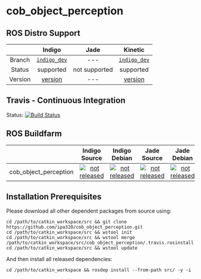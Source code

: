 cob_object_perception
===========

## ROS Distro Support

|         | Indigo | Jade | Kinetic |
|:-------:|:------:|:----:|:-------:|
| Branch  | [`indigo_dev`](https://github.com/ipa320/cob_object_perception/tree/indigo_dev) | --- | [`indigo_dev`](https://github.com/ipa320/cob_object_perception/tree/indigo_dev) |
| Status  |  supported | not supported |  supported |
| Version | [version](http://repositories.ros.org/status_page/ros_indigo_default.html?q=cob_object_perception) | --- | [version](http://repositories.ros.org/status_page/ros_kinetic_default.html?q=cob_object_perception) |

## Travis - Continuous Integration

Status: [![Build Status](https://travis-ci.org/ipa320/cob_object_perception.svg?branch=indigo_dev)](https://travis-ci.org/ipa320/cob_object_perception)

## ROS Buildfarm

|         | Indigo Source | Indigo Debian | Jade Source | Jade Debian |  Kinetic Source  |  Kinetic Debian |
|:-------:|:-------------------:|:-------------------:|:-------------------:|:-------------------:|:-------------------:|:-------------------:|
| cob_object_perception | [![not released](http://build.ros.org/buildStatus/icon?job=Isrc_uT__cob_object_perception__ubuntu_trusty__source)](http://build.ros.org/view/Isrc_uT/job/Isrc_uT__cob_object_perception__ubuntu_trusty__source/) | [![not released](http://build.ros.org/buildStatus/icon?job=Ibin_uT64__cob_object_perception__ubuntu_trusty_amd64__binary)](http://build.ros.org/view/Ibin_uT64/job/Ibin_uT64__cob_object_perception__ubuntu_trusty_amd64__binary/) | [![not released](http://build.ros.org/buildStatus/icon?job=Jsrc_uT__cob_object_perception__ubuntu_trusty__source)](http://build.ros.org/view/Jsrc_uT/job/Jsrc_uT__cob_object_perception__ubuntu_trusty__source/) | [![not released](http://build.ros.org/buildStatus/icon?job=Jbin_uT64__cob_object_perception__ubuntu_trusty_amd64__binary)](http://build.ros.org/view/Jbin_uT64/job/Jbin_uT64__cob_object_perception__ubuntu_trusty_amd64__binary/) | [![not released](http://build.ros.org/buildStatus/icon?job=Ksrc_uX__cob_object_perception__ubuntu_xenial__source)](http://build.ros.org/view/Ksrc_uX/job/Ksrc_uX__cob_object_perception__ubuntu_xenial__source/) | [![not released](http://build.ros.org/buildStatus/icon?job=Kbin_uX64__cob_object_perception__ubuntu_xenial_amd64__binary)](http://build.ros.org/view/Kbin_uX64/job/Kbin_uX64__cob_object_perception__ubuntu_xenial_amd64__binary/) |


## Installation Prerequisites
Please download all other dependent packages from source using:
```
cd /path/to/catkin_workspace/src && git clone https://github.com/ipa320/cob_object_perception.git
cd /path/to/catkin_workspace/src && wstool init
cd /path/to/catkin_workspace/src && wstool merge /path/to/catkin_workspace/src/cob_object_perception/.travis.rosinstall
cd /path/to/catkin_workspace/src && wstool update

```
And then install all released dependencies:
```
cd /path/to/catkin_workspace && rosdep install --from-path src/ -y -i
```
